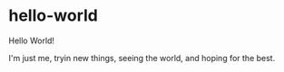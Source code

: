 # hello-world
Hello World!

I'm just me, tryin new things, seeing the world, and hoping for the best.
